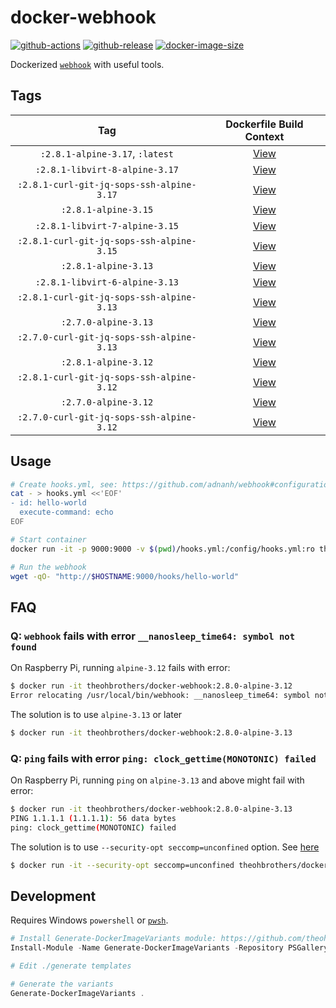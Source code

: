 # docker-webhook

[![github-actions](https://github.com/theohbrothers/docker-webhook/workflows/ci-master-pr/badge.svg)](https://github.com/theohbrothers/docker-webhook/actions)
[![github-release](https://img.shields.io/github/v/release/theohbrothers/docker-webhook?style=flat-square)](https://github.com/theohbrothers/docker-webhook/releases/)
[![docker-image-size](https://img.shields.io/docker/image-size/theohbrothers/docker-webhook/latest)](https://hub.docker.com/r/theohbrothers/docker-webhook)

Dockerized [`webhook`](https://github.com/adnanh/webhook) with useful tools.

## Tags

| Tag | Dockerfile Build Context |
|:-------:|:---------:|
| `:2.8.1-alpine-3.17`, `:latest` | [View](variants/2.8.1-alpine-3.17) |
| `:2.8.1-libvirt-8-alpine-3.17` | [View](variants/2.8.1-libvirt-8-alpine-3.17) |
| `:2.8.1-curl-git-jq-sops-ssh-alpine-3.17` | [View](variants/2.8.1-curl-git-jq-sops-ssh-alpine-3.17) |
| `:2.8.1-alpine-3.15` | [View](variants/2.8.1-alpine-3.15) |
| `:2.8.1-libvirt-7-alpine-3.15` | [View](variants/2.8.1-libvirt-7-alpine-3.15) |
| `:2.8.1-curl-git-jq-sops-ssh-alpine-3.15` | [View](variants/2.8.1-curl-git-jq-sops-ssh-alpine-3.15) |
| `:2.8.1-alpine-3.13` | [View](variants/2.8.1-alpine-3.13) |
| `:2.8.1-libvirt-6-alpine-3.13` | [View](variants/2.8.1-libvirt-6-alpine-3.13) |
| `:2.8.1-curl-git-jq-sops-ssh-alpine-3.13` | [View](variants/2.8.1-curl-git-jq-sops-ssh-alpine-3.13) |
| `:2.7.0-alpine-3.13` | [View](variants/2.7.0-alpine-3.13) |
| `:2.7.0-curl-git-jq-sops-ssh-alpine-3.13` | [View](variants/2.7.0-curl-git-jq-sops-ssh-alpine-3.13) |
| `:2.8.1-alpine-3.12` | [View](variants/2.8.1-alpine-3.12) |
| `:2.8.1-curl-git-jq-sops-ssh-alpine-3.12` | [View](variants/2.8.1-curl-git-jq-sops-ssh-alpine-3.12) |
| `:2.7.0-alpine-3.12` | [View](variants/2.7.0-alpine-3.12) |
| `:2.7.0-curl-git-jq-sops-ssh-alpine-3.12` | [View](variants/2.7.0-curl-git-jq-sops-ssh-alpine-3.12) |

## Usage

```sh
# Create hooks.yml, see: https://github.com/adnanh/webhook#configuration
cat - > hooks.yml <<'EOF'
- id: hello-world
  execute-command: echo
EOF

# Start container
docker run -it -p 9000:9000 -v $(pwd)/hooks.yml:/config/hooks.yml:ro theohbrothers/docker-webhook

# Run the webhook
wget -qO- "http://$HOSTNAME:9000/hooks/hello-world"
```

## FAQ

### Q: `webhook` fails with error `__nanosleep_time64: symbol not found`

On Raspberry Pi, running `alpine-3.12` fails with error:

```sh
$ docker run -it theohbrothers/docker-webhook:2.8.0-alpine-3.12
Error relocating /usr/local/bin/webhook: __nanosleep_time64: symbol not found
```

The solution is to use `alpine-3.13` or later

```sh
$ docker run -it theohbrothers/docker-webhook:2.8.0-alpine-3.13
```

### Q: `ping` fails with error `ping: clock_gettime(MONOTONIC) failed`

On Raspberry Pi, running `ping` on `alpine-3.13` and above might fail with error:

```sh
$ docker run -it theohbrothers/docker-webhook:2.8.0-alpine-3.13
PING 1.1.1.1 (1.1.1.1): 56 data bytes
ping: clock_gettime(MONOTONIC) failed
```

The solution is to use `--security-opt seccomp=unconfined` option. See [here](https://gitlab.alpinelinux.org/alpine/aports/-/issues/12091)

```sh
$ docker run -it --security-opt seccomp=unconfined theohbrothers/docker-webhook:2.8.0-alpine-3.13
```

## Development

Requires Windows `powershell` or [`pwsh`](https://github.com/PowerShell/PowerShell).

```powershell
# Install Generate-DockerImageVariants module: https://github.com/theohbrothers/Generate-DockerImageVariants
Install-Module -Name Generate-DockerImageVariants -Repository PSGallery -Scope CurrentUser -Force -Verbose

# Edit ./generate templates

# Generate the variants
Generate-DockerImageVariants .
```
